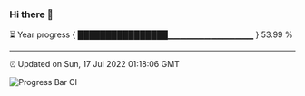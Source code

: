### Hi there 👋

⏳ Year progress { ████████████████▁▁▁▁▁▁▁▁▁▁▁▁▁▁ } 53.99 %

---

⏰ Updated on Sun, 17 Jul 2022 01:18:06 GMT

![Progress Bar CI](https://github.com/liununu/liununu/workflows/Progress%20Bar%20CI/badge.svg)
